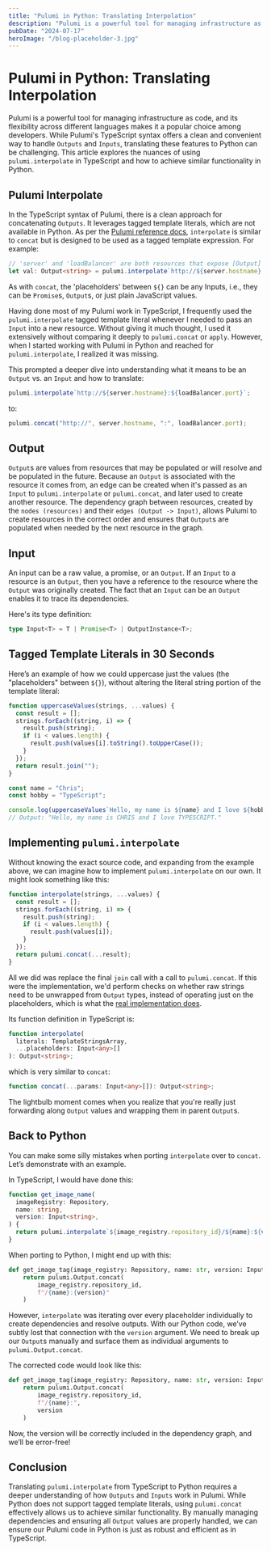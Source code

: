 ```yaml
---
title: "Pulumi in Python: Translating Interpolation"
description: "Pulumi is a powerful tool for managing infrastructure as code, and its flexibility across different languages makes it a popular choice among developers. While Pulumi's TypeScript syntax offers a clean and convenient way to handle Outputs and Inputs`, translating these features to Python can be challenging. This article explores the nuances of using `pulumi.interpolate` in TypeScript and how to achieve similar functionality in Python."
pubDate: "2024-07-17"
heroImage: "/blog-placeholder-3.jpg"
---
```


# Pulumi in Python: Translating Interpolation

Pulumi is a powerful tool for managing infrastructure as code, and its flexibility across different languages makes it a popular choice among developers. While Pulumi's TypeScript syntax offers a clean and convenient way to handle `Outputs` and `Inputs`, translating these features to Python can be challenging. This article explores the nuances of using `pulumi.interpolate` in TypeScript and how to achieve similar functionality in Python.

## Pulumi Interpolate

In the TypeScript syntax of Pulumi, there is a clean approach for concatenating `Outputs`. It leverages tagged template literals, which are not available in Python. As per the [Pulumi reference docs](https://www.pulumi.com/docs/reference/pkg/nodejs/pulumi/pulumi/functions/interpolate.html), `interpolate` is similar to `concat` but is designed to be used as a tagged template expression. For example:

```ts
// 'server' and 'loadBalancer' are both resources that expose [Output] properties.
let val: Output<string> = pulumi.interpolate`http://${server.hostname}:${loadBalancer.port}`;
```

As with `concat`, the 'placeholders' between `${}` can be any Inputs, i.e., they can be `Promise`s, `Output`s, or just plain JavaScript values.

Having done most of my Pulumi work in TypeScript, I frequently used the `pulumi.interpolate` tagged template literal whenever I needed to pass an `Input` into a new resource. Without giving it much thought, I used it extensively without comparing it deeply to `pulumi.concat` or `apply`. However, when I started working with Pulumi in Python and reached for `pulumi.interpolate`, I realized it was missing.

This prompted a deeper dive into understanding what it means to be an `Output` vs. an `Input` and how to translate:

```ts
pulumi.interpolate`http://${server.hostname}:${loadBalancer.port}`;
```

to:

```ts
pulumi.concat("http://", server.hostname, ":", loadBalancer.port);
```

## Output

`Output`s are values from resources that may be populated or will resolve and be populated in the future. Because an `Output` is associated with the resource it comes from, an edge can be created when it's passed as an `Input` to `pulumi.interpolate` or `pulumi.concat`, and later used to create another resource. The dependency graph between resources, created by the `nodes (resources)` and their `edges (Output -> Input)`, allows Pulumi to create resources in the correct order and ensures that `Output`s are populated when needed by the next resource in the graph.

## Input

An input can be a raw value, a promise, or an `Output`. If an `Input` to a resource is an `Output`, then you have a reference to the resource where the `Output` was originally created. The fact that an `Input` can be an `Output` enables it to trace its dependencies.

Here's its type definition:

```ts
type Input<T> = T | Promise<T> | OutputInstance<T>;
```

## Tagged Template Literals in 30 Seconds

Here’s an example of how we could uppercase just the values (the "placeholders" between `${}`), without altering the literal string portion of the template literal:

```js
function uppercaseValues(strings, ...values) {
  const result = [];
  strings.forEach((string, i) => {
    result.push(string);
    if (i < values.length) {
      result.push(values[i].toString().toUpperCase());
    }
  });
  return result.join("");
}

const name = "Chris";
const hobby = "TypeScript";

console.log(uppercaseValues`Hello, my name is ${name} and I love ${hobby}.`);
// Output: "Hello, my name is CHRIS and I love TYPESCRIPT."
```

## Implementing `pulumi.interpolate`

Without knowing the exact source code, and expanding from the example above, we can imagine how to implement `pulumi.interpolate` on our own. It might look something like this:

```js
function interpolate(strings, ...values) {
  const result = [];
  strings.forEach((string, i) => {
    result.push(string);
    if (i < values.length) {
      result.push(values[i]);
    }
  });
  return pulumi.concat(...result);
}
```

All we did was replace the final `join` call with a call to `pulumi.concat`. If this were the implementation, we'd perform checks on whether raw strings need to be unwrapped from `Output` types, instead of operating just on the placeholders, which is what the [real implementation does](https://github.com/pulumi/pulumi/blob/100470d2e72f0c6d16d3cbba661e9509daf43bb8/sdk/nodejs/output.ts#L1072).

Its function definition in TypeScript is:

```ts
function interpolate(
  literals: TemplateStringsArray,
  ...placeholders: Input<any>[]
): Output<string>;
```

which is very similar to `concat`:

```ts
function concat(...params: Input<any>[]): Output<string>;
```

The lightbulb moment comes when you realize that you're really just forwarding along `Output` values and wrapping them in parent `Output`s.

## Back to Python

You can make some silly mistakes when porting `interpolate` over to `concat`. Let’s demonstrate with an example.

In TypeScript, I would have done this:

```ts
function get_image_name(
  imageRegistry: Repository,
  name: string,
  version: Input<string>,
) {
  return pulumi.interpolate`${image_registry.repository_id}/${name}:${version}`;
}
```

When porting to Python, I might end up with this:

```python
def get_image_tag(image_registry: Repository, name: str, version: Input[str]):
	return pulumi.Output.concat(
		image_registry.repository_id,
		f"/{name}:{version}"
	)
```

However, `interpolate` was iterating over every placeholder individually to create dependencies and resolve outputs. With our Python code, we’ve subtly lost that connection with the `version` argument. We need to break up our `Output`s manually and surface them as individual arguments to `pulumi.Output.concat`.

The corrected code would look like this:

```python
def get_image_tag(image_registry: Repository, name: str, version: Input[str]):
	return pulumi.Output.concat(
		image_registry.repository_id,
		f"/{name}:",
		version
	)
```

Now, the version will be correctly included in the dependency graph, and we’ll be error-free!

## Conclusion

Translating `pulumi.interpolate` from TypeScript to Python requires a deeper understanding of how `Outputs` and `Inputs` work in Pulumi. While Python does not support tagged template literals, using `pulumi.concat` effectively allows us to achieve similar functionality. By manually managing dependencies and ensuring all `Output` values are properly handled, we can ensure our Pulumi code in Python is just as robust and efficient as in TypeScript.
